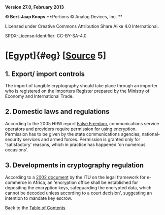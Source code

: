 **Version 27.0, February 2013**

**© Bert-Jaap Koops**
**Portions © Analog Devices, Inc. **  

Licensed under Creative Commons Attribution Share Alike 4.0 International.

SPDX-License-Identifier: CC-BY-SA-4.0

# [Egypt]{#eg} \[[Source](cls-srce.htm) 5\]

## 1. Export/ import controls  
The import of tangible cryptography should take place through an
importer who is registered on the Importers Register prepared by the
Ministry of Economy and International Trade.

## 2. Domestic laws and regulations  
According to the 2005 HRW report [False
Freedom](http://hrw.org/reports/2005/mena1105/), communications service
operators and providers require permission for using encryption.
Permission has to be given by the state communications agencies,
national-security services and armed forces. Permission is granted only
for \'satisfactory\' reasons, which in practice has happened \'on
numerous occasions\'. 

## 3. Developments in cryptography regulation  
According to a [2002
document](http://www.itu.int/ITU-D/e-strategy/Seminars/CapeVerde/AfricaLegalFramework1.pdf)
by the ITU on the legal framework for e-commerce in Africa, an
\'encryption office shall be established for depositing the encryption
keys, safeguarding the encrypted data, which cannot be decoded unless
according to a court decision\', suggesting an intention to mandate key
escrow.

Back to the [Table of Contents](index.md)
